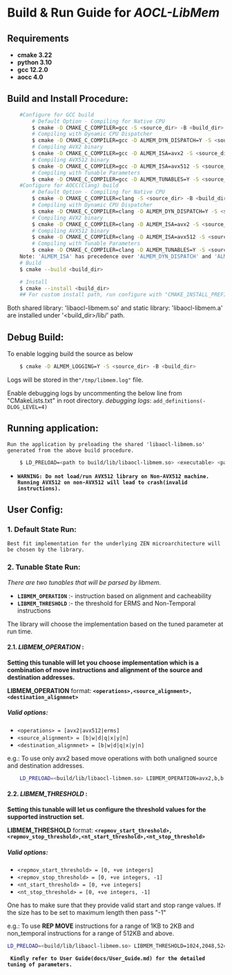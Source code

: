 # Build & Run Guide for **_AOCL-LibMem_**

## Requirements
 * **cmake 3.22**
 * **python 3.10**
 * **gcc 12.2.0**
 * **aocc 4.0**

## Build and Install Procedure:
```sh
    #Configure for GCC build
        # Default Option - Compiling for Native CPU
        $ cmake -D CMAKE_C_COMPILER=gcc -S <source_dir> -B <build_dir>
        # Compiling with Dynamic CPU Dispatcher
        $ cmake -D CMAKE_C_COMPILER=gcc -D ALMEM_DYN_DISPATCH=Y -S <source_dir> -B <build_dir>
        # Compiling AVX2 binary
        $ cmake -D CMAKE_C_COMPILER=gcc -D ALMEM_ISA=avx2 -S <source_dir> -B <build_dir>
        # Compiling AVX512 binary
        $ cmake -D CMAKE_C_COMPILER=gcc -D ALMEM_ISA=avx512 -S <source_dir> -B <build_dir>
        # Compiling with Tunable Parameters
        $ cmake -D CMAKE_C_COMPILER=gcc -D ALMEM_TUNABLES=Y -S <source_dir> -B <build_dir>
    #Configure for AOCC(Clang) build
        # Default Option - Compiling for Native CPU
        $ cmake -D CMAKE_C_COMPILER=clang -S <source_dir> -B <build_dir>
        # Compiling with Dynamic CPU Dispatcher
        $ cmake -D CMAKE_C_COMPILER=clang -D ALMEM_DYN_DISPATCH=Y -S <source_dir> -B <build_dir>
        # Compiling AVX2 binary
        $ cmake -D CMAKE_C_COMPILER=clang -D ALMEM_ISA=avx2 -S <source_dir> -B <build_dir>
        # Compiling AVX512 binary
        $ cmake -D CMAKE_C_COMPILER=clang -D ALMEM_ISA=avx512 -S <source_dir> -B <build_dir>
        # Compiling with Tunable Parameters
        $ cmake -D CMAKE_C_COMPILER=clang -D ALMEM_TUNABLES=Y -S <source_dir> -B <build_dir>
    Note: 'ALMEM_ISA' has precedence over 'ALMEM_DYN_DISPATCH' and 'ALMEM_TUNABLES' options.
    # Build
    $ cmake --build <build_dir>

    # Install
    $ cmake --install <build_dir>
    ## For custom install path, run configure with "CMAKE_INSTALL_PREFIX"
```

Both shared library: 'libaocl-libmem.so' and static library: 'libaocl-libmem.a' are installed under '<build_dir>/lib/' path.


## Debug Build:
 To enable logging build the source as below
```sh
    $ cmake -D ALMEM_LOGGING=Y -S <source_dir> -B <build_dir>
```
 Logs will be stored in the`"/tmp/libmem.log"` file.

 Enable debugging logs by uncommenting the below line from  "CMakeLists.txt" in root directory.
 _debugging logs_: `add_definitions(-DLOG_LEVEL=4)`

## Running application:
 ``Run the application by preloading the shared 'libaocl-libmem.so' generated from the above build procedure.``
```sh
    $ LD_PRELOAD=<path to build/lib/libaocl-libmem.so> <executable> <params>
```
 * **`WARNING: Do not load/run AVX512 library on Non-AVX512 machine. Running AVX512 on non-AVX512 will lead to crash(invalid instructions).`**

## User Config:
### 1. Default State Run:
 ``Best fit implementation for the underlying ZEN microarchitecture will be chosen by the library.``


### 2. Tunable State Run:

_There are two tunables that will be parsed by libmem._
 * **`LIBMEM_OPERATION`** :- instruction based on alignment and cacheability
 * **`LIBMEM_THRESHOLD`** :- the threshold for ERMS and Non-Temporal instructions

The library will choose the implementation based on the tuned parameter at run time.

#### 2.1. _LIBMEM_OPERATION_ :
**Setting this tunable will let you choose implementation which is a combination of move instructions and alignment of the source and destination addresses.**

 **LIBMEM_OPERATION** format: **`<operations>,<source_alignment>,<destination_alignmnet>`**

 ##### Valid options:
 * `<operations> = [avx2|avx512|erms]`
 * `<source_alignment> = [b|w|d|q|x|y|n]`
 * `<destination_alignmnet> = [b|w|d|q|x|y|n]`

 e.g.:  To use only avx2 based move operations with both unaligned source and destination addresses.
```sh
    LD_PRELOAD=<build/lib/libaocl-libmem.so> LIBMEM_OPERATION=avx2,b,b <executable>
```

#### 2.2. _LIBMEM_THRESHOLD_ :
**Setting this tunable will let us configure the threshold values for the supported instruction set.**

 **LIBMEM_THRESHOLD** format: **`<repmov_start_threshold>,<repmov_stop_threshold>,<nt_start_threshold>,<nt_stop_threshold>`**

 ##### Valid options:
 * `<repmov_start_threshold> = [0, +ve integers]`
 * `<repmov_stop_threshold> = [0, +ve integers, -1]`
 * `<nt_start_threshold> = [0, +ve integers]`
 * `<nt_stop_threshold> = [0, +ve integers, -1]`

 One has to make sure that they provide valid start and stop range values.
 If the size has to be set to maximum length then pass "-1"

 e.g.: To use **REP MOVE** instructions for a range of 1KB to 2KB and non_temporal instructions for a range of 512KB and above.
 ```sh
 LD_PRELOAD=<build/lib/libaocl-libmem.so> LIBMEM_THRESHOLD=1024,2048,524288,-1 <executable>
 ```
 **` Kindly refer to User Guide(docs/User_Guide.md) for the detailed tuning of parameters.`**

